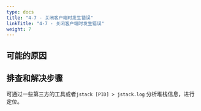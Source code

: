 ```yaml
---
type: docs
title: "4-7 - 关闭客户端时发生错误"
linkTitle: "4-7 - 关闭客户端时发生错误"
weight: 7
---
```


## 可能的原因


## 排查和解决步骤

可通过一些第三方的工具或者`jstack [PID] > jstack.log` 分析堆栈信息，进行定位。

<p style="margin-top: 7rem;"> </p>